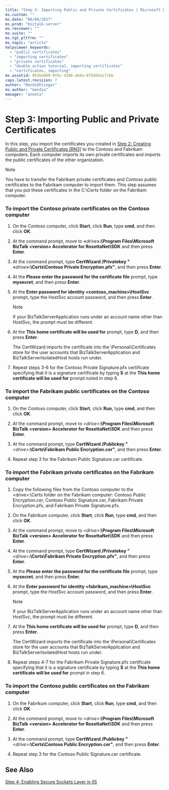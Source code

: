 ```yaml
---
title: "Step 3: Importing Public and Private Certificates | Microsoft Docs"
ms.custom: ""
ms.date: "06/08/2017"
ms.prod: "biztalk-server"
ms.reviewer: ""
ms.suite: ""
ms.tgt_pltfrm: ""
ms.topic: "article"
helpviewer_keywords: 
  - "public certificates"
  - "importing certificates"
  - "private certificates"
  - "double action tutorial, importing certificates"
  - "certificates, importing"
ms.assetid: 955bdd69-9fbc-4100-ab8a-8f5dd4a17cbb
caps.latest.revision: 7
author: "MandiOhlinger"
ms.author: "mandia"
manager: "anneta"
---
```

# Step 3: Importing Public and Private Certificates
In this step, you import the certificates you created in [Step 2: Creating Public and Private Certificates &#91;RN3&#93;](../../adapters-and-accelerators/accelerator-rosettanet/step-2-creating-public-and-private-certificates.md) to the Contoso and Fabrikam computers. Each computer imports its own private certificates and imports the public certificates of the other organization.  
  
> [!NOTE]
>  You have to transfer the Fabrikam private certificates and Contoso public certificates to the Fabrikam computer to import them. This step assumes that you put these certificates in the C:\Certs folder on the Fabrikam computer.  
  
### To import the Contoso private certificates on the Contoso computer  
  
1. On the Contoso computer, click **Start**, click **Run**, type **cmd**, and then click **OK**.  
  
2. At the command prompt, move to **\<**<em>drive</em>**\>:\Program Files\Microsoft BizTalk \<version\> Accelerator for RosettaNet\SDK** and then press **Enter**.  
  
3. At the command prompt, type **CertWizard /Privatekey "\<**<em>drive</em>**\>:\Certs\Contoso Private Encryption.pfx"**, and then press **Enter**.  
  
4. At the **Please enter the password for the certificate file** prompt, type **mysecret**, and then press **Enter**.  
  
5. At the **Enter password for identity <contoso_machine>\HostSvc** prompt, type the HostSvc account password, and then press **Enter**.  
  
   > [!NOTE]
   >  If your BizTalkServerApplication runs under an account name other than HostSvc, the prompt must be different.  
  
6. At the **This home certificate will be used for** prompt, type **D**, and then press **Enter**.  
  
    The CertWizard imports the certificate into the \Personal\Certificates store for the user accounts that BizTalkServerApplication and BizTalkServerIsolatedHost hosts run under.  
  
7. Repeat steps 3-6 for the Contoso Private Signature.pfx certificate specifying that it is a signature certificate by typing **S** at the **This home certificate will be used for** prompt noted in step 6.  
  
### To import the Fabrikam public certificates on the Contoso computer  
  
1.  On the Contoso computer, click **Start**, click **Run,** type **cmd**, and then click **OK**.  
  
2.  At the command prompt, move to *\<drive\>***:\Program Files\Microsoft BizTalk \<version\> Accelerator for RosettaNet\SDK** and then press **Enter**.  
  
3.  At the command prompt, type **CertWizard /Publickey "***\<drive\>***:\Certs\Fabrikam Public Encryption.cer"**, and then press **Enter**.  
  
4.  Repeat step 3 for the Fabrikam Public Signature.cer certificate.  
  
### To import the Fabrikam private certificates on the Fabrikam computer  
  
1.  Copy the following files from the Contoso computer to the \<drive\>:\Certs folder on the Fabrikam computer: Contoso Public Encryption.cer, Contoso Public Signature.cer, Fabrikam Private Encryption.pfx, and Fabrikam Private Signature.pfx.  
  
2.  On the Fabrikum computer, click **Start**, click **Run**, type **cmd**, and then click **OK**.  
  
3.  At the command prompt, move to *\<drive\>***:\Program Files\Microsoft BizTalk \<version\> Accelerator for RosettaNet\SDK** and then press **Enter**.  
  
4.  At the command prompt, type **CertWizard /Privatekey "***\<drive\>***:\Certs\Fabrikam Private Encryption.pfx"**, and then press **Enter**.  
  
5.  At the **Please enter the password for the certificate file** prompt, type **mysecret**, and then press **Enter**.  
  
6.  At the **Enter password for identity <fabrikam_machine>\HostSvc** prompt, type the HostSvc account password, and then press **Enter**.  
  
    > [!NOTE]
    >  If your BizTalkServerApplication runs under an account name other than HostSvc, the prompt must be different.  
  
7.  At the **This home certificate will be used for** prompt, type **D**, and then press **Enter**.  
  
     The CertWizard imports the certificate into the \Personal\Certificates store for the user accounts that BizTalkServerApplication and BizTalkServerIsolatedHost hosts run under.  
  
8.  Repeat steps 4-7 for the Fabrikam Private Signature.pfx certificate specifying that it is a signature certificate by typing **S** at the **This home certificate will be used for** prompt in step 6.  
  
### To import the Contoso public certificates on the Fabrikam computer  
  
1.  On the Fabrikum computer, click **Start**, click **Run**, type **cmd**, and then click **OK**.  
  
2.  At the command prompt, move to *\<drive\>***:\Program Files\Microsoft BizTalk \<version\> Accelerator for RosettaNet\SDK** and then press **Enter**.  
  
3.  At the command prompt, type **CertWizard /Publickey "***\<drive\>***:\Certs\Contoso Public Encryption.cer"**, and then press **Enter**.  
  
4.  Repeat step 3 for the Contoso Public Signature.cer certificate.  
  
## See Also  
 [Step 4: Enabling Secure Sockets Layer in IIS](../../adapters-and-accelerators/accelerator-rosettanet/step-4-enabling-secure-sockets-layer-in-iis.md)